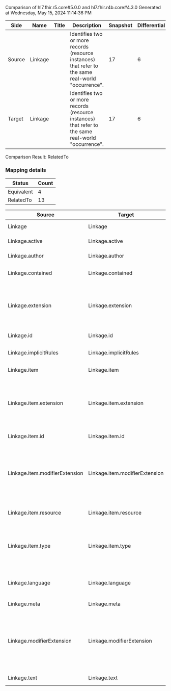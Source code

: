 Comparison of hl7.fhir.r5.core#5.0.0 and hl7.fhir.r4b.core#4.3.0
Generated at Wednesday, May 15, 2024 11:14:36 PM

| Side | Name | Title | Description | Snapshot | Differential |
| --- | --- | --- | --- | --- | --- |
| Source | Linkage |  | Identifies two or more records (resource instances) that refer to the same real-world "occurrence". | 17 | 6 |
| Target | Linkage |  | Identifies two or more records (resource instances) that refer to the same real-world "occurrence". | 17 | 6 |


Comparison Result: RelatedTo


### Mapping details

| Status | Count |
| ------ | ----- |
Equivalent | 4 |
RelatedTo | 13 |


| Source | Target | Status | Message |
| ------ | ------ | ------ | ------- |
| Linkage | Linkage | Equivalent | R5 `Linkage` maps as Equivalent to R4B `Linkage` |
| Linkage.active | Linkage.active | Equivalent | R5 `Linkage.active` maps as Equivalent to R4B `Linkage.active` |
| Linkage.author | Linkage.author | Equivalent | R5 `Linkage.author` maps as Equivalent to R4B `Linkage.author` |
| Linkage.contained | Linkage.contained | Equivalent | R5 `Linkage.contained` maps as Equivalent to R4B `Linkage.contained` |
| Linkage.extension | Linkage.extension | SourceIsBroaderThanTarget | R5 `Linkage.extension` maps as SourceIsBroaderThanTarget to R4B `Linkage.extension` - extension has change due to type change: R5 `extension` `Extension` maps as SourceIsBroaderThanTarget for R4B `extension` |
| Linkage.id | Linkage.id | Equivalent | R5 `Linkage.id` maps as Equivalent to R4B `Linkage.id` |
| Linkage.implicitRules | Linkage.implicitRules | Equivalent | R5 `Linkage.implicitRules` maps as Equivalent to R4B `Linkage.implicitRules` |
| Linkage.item | Linkage.item | Equivalent | R5 `Linkage.item` maps as Equivalent to R4B `Linkage.item` |
| Linkage.item.extension | Linkage.item.extension | SourceIsBroaderThanTarget | R5 `Linkage.item.extension` maps as SourceIsBroaderThanTarget to R4B `Linkage.item.extension` - extension has change due to type change: R5 `extension` `Extension` maps as SourceIsBroaderThanTarget for R4B `extension` |
| Linkage.item.id | Linkage.item.id | Equivalent | R5 `Linkage.item.id` maps as Equivalent to R4B `Linkage.item.id` |
| Linkage.item.modifierExtension | Linkage.item.modifierExtension | SourceIsBroaderThanTarget | R5 `Linkage.item.modifierExtension` maps as SourceIsBroaderThanTarget to R4B `Linkage.item.modifierExtension` - modifierExtension has change due to type change: R5 `modifierExtension` `Extension` maps as SourceIsBroaderThanTarget for R4B `modifierExtension` |
| Linkage.item.resource | Linkage.item.resource | Equivalent | R5 `Linkage.item.resource` maps as Equivalent to R4B `Linkage.item.resource` |
| Linkage.item.type | Linkage.item.type | Equivalent | R5 `Linkage.item.type` maps as Equivalent to R4B `Linkage.item.type` - type has compatible required binding for code type: http://hl7.org/fhir/ValueSet/linkage-type|5.0.0 and http://hl7.org/fhir/ValueSet/linkage-type|4.3.0 (Equivalent) |
| Linkage.language | Linkage.language | RelatedTo | R5 `Linkage.language` maps as RelatedTo to R4B `Linkage.language` - language changed the binding strength from Required to Preferred |
| Linkage.meta | Linkage.meta | Equivalent | R5 `Linkage.meta` maps as Equivalent to R4B `Linkage.meta` |
| Linkage.modifierExtension | Linkage.modifierExtension | SourceIsBroaderThanTarget | R5 `Linkage.modifierExtension` maps as SourceIsBroaderThanTarget to R4B `Linkage.modifierExtension` - modifierExtension has change due to type change: R5 `modifierExtension` `Extension` maps as SourceIsBroaderThanTarget for R4B `modifierExtension` |
| Linkage.text | Linkage.text | Equivalent | R5 `Linkage.text` maps as Equivalent to R4B `Linkage.text` |

